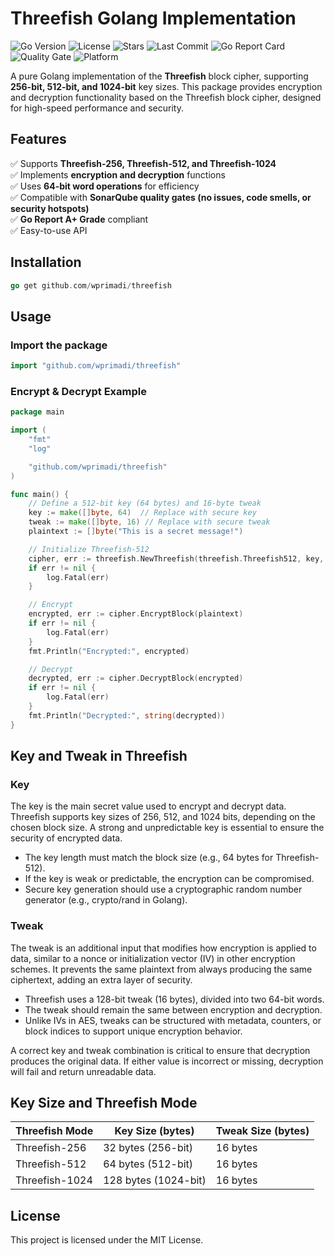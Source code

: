# Threefish Golang Implementation

![Go Version](https://img.shields.io/github/go-mod/go-version/wprimadi/threefish) 
![License](https://img.shields.io/github/license/wprimadi/threefish) 
![Stars](https://img.shields.io/github/stars/wprimadi/threefish?style=social) 
![Last Commit](https://img.shields.io/github/last-commit/wprimadi/threefish) 
![Go Report Card](https://goreportcard.com/badge/github.com/wprimadi/threefish) 
![Quality Gate](https://sonarcloud.io/api/project_badges/measure?project=wprimadi_threefish&metric=alert_status) 
![Platform](https://img.shields.io/badge/platform-linux%20%7C%20macOS%20%7C%20windows-blue) 

A pure Golang implementation of the **Threefish** block cipher, supporting **256-bit, 512-bit, and 1024-bit** key sizes. This package provides encryption and decryption functionality based on the Threefish block cipher, designed for high-speed performance and security.

## Features
✅ Supports **Threefish-256, Threefish-512, and Threefish-1024**  
✅ Implements **encryption and decryption** functions  
✅ Uses **64-bit word operations** for efficiency  
✅ Compatible with **SonarQube quality gates (no issues, code smells, or security hotspots)**  
✅ **Go Report A+ Grade** compliant  
✅ Easy-to-use API  

## Installation
```go
go get github.com/wprimadi/threefish
```

## Usage
### Import the package
```go
import "github.com/wprimadi/threefish"
```

### Encrypt & Decrypt Example
```go
package main

import (
	"fmt"
	"log"

	"github.com/wprimadi/threefish"
)

func main() {
	// Define a 512-bit key (64 bytes) and 16-byte tweak
	key := make([]byte, 64)  // Replace with secure key
	tweak := make([]byte, 16) // Replace with secure tweak
	plaintext := []byte("This is a secret message!")

	// Initialize Threefish-512
	cipher, err := threefish.NewThreefish(threefish.Threefish512, key, tweak)
	if err != nil {
		log.Fatal(err)
	}

	// Encrypt
	encrypted, err := cipher.EncryptBlock(plaintext)
	if err != nil {
		log.Fatal(err)
	}
	fmt.Println("Encrypted:", encrypted)

	// Decrypt
	decrypted, err := cipher.DecryptBlock(encrypted)
	if err != nil {
		log.Fatal(err)
	}
	fmt.Println("Decrypted:", string(decrypted))
}
```

## Key and Tweak in Threefish
### Key
The key is the main secret value used to encrypt and decrypt data. Threefish supports key sizes of 256, 512, and 1024 bits, depending on the chosen block size. A strong and unpredictable key is essential to ensure the security of encrypted data.
- The key length must match the block size (e.g., 64 bytes for Threefish-512).
- If the key is weak or predictable, the encryption can be compromised.
- Secure key generation should use a cryptographic random number generator (e.g., crypto/rand in Golang).

### Tweak
The tweak is an additional input that modifies how encryption is applied to data, similar to a nonce or initialization vector (IV) in other encryption schemes. It prevents the same plaintext from always producing the same ciphertext, adding an extra layer of security.
- Threefish uses a 128-bit tweak (16 bytes), divided into two 64-bit words.
- The tweak should remain the same between encryption and decryption.
- Unlike IVs in AES, tweaks can be structured with metadata, counters, or block indices to support unique encryption behavior.

A correct key and tweak combination is critical to ensure that decryption produces the original data. If either value is incorrect or missing, decryption will fail and return unreadable data.

## Key Size and Threefish Mode
| Threefish Mode | Key Size (bytes)     | Tweak Size (bytes) |
|----------------|----------------------|--------------------|
| Threefish-256  | 32 bytes (256-bit)   | 16 bytes           |
| Threefish-512  | 64 bytes (512-bit)   | 16 bytes           |
| Threefish-1024 | 128 bytes (1024-bit) | 16 bytes           |

## License
This project is licensed under the MIT License.





